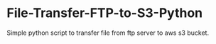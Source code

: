 # File-Transfer-FTP-to-S3-Python

Simple python script to transfer file from ftp server to aws s3 bucket.

